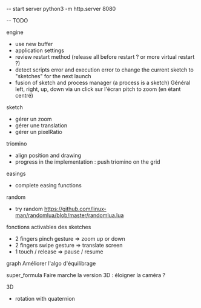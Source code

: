 -- start server
python3 -m http.server 8080


-- TODO

engine
- use new buffer
- application settings
- review restart method (release all before restart ? or more virtual restart ?)
- detect scripts error and execution error to change the current sketch to "sketches" for the next launch
- fusion of sketch and process manager (a process is a sketch)
Général
left, right, up, down via un click sur l'écran
pitch to zoom (en étant centré)


sketch
- gérer un zoom
- gérer une translation
- gérer un pixelRatio

triomino    
- align position and drawing
- progress in the implementation : push triomino on the grid

easings
- complete easing functions

random
- try random https://github.com/linux-man/randomlua/blob/master/randomlua.lua

fonctions activables des sketches
- 2 fingers pinch gesture => zoom up or down
- 2 fingers swipe gesture => translate screen
- 1 touch / release => pause / resume

graph
Améliorer l'algo d'équilibrage

super_formula
Faire marche la version 3D : éloigner la caméra ?

3D
- rotation with quaternion
